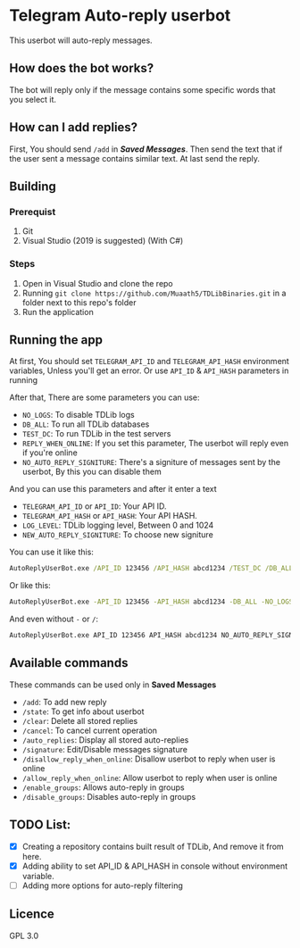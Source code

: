﻿# Telegram Auto-reply userbot
This userbot will auto-reply messages.	

## How does the bot works?
The bot will reply only if the message contains some specific words that you select it.

## How can I add replies?
First, You should send `/add` in **_Saved Messages_**.
Then send the text that if the user sent a message contains similar text.
At last send the reply.

## Building
### Prerequist
1. Git
2. Visual Studio (2019 is suggested) (With C#)

### Steps
1. Open in Visual Studio and clone the repo
2. Running `git clone https://github.com/Muaath5/TDLibBinaries.git` in a folder next to this repo's folder
3. Run the application

## Running the app
At first, You should set `TELEGRAM_API_ID` and `TELEGRAM_API_HASH` environment variables, Unless you'll get an error.
Or use `API_ID` & `API_HASH` parameters in running

After that, There are some parameters you can use:
- `NO_LOGS`: To disable TDLib logs
- `DB_ALL`: To run all TDLib databases
- `TEST_DC`: To run TDLib in the test servers
- `REPLY_WHEN_ONLINE`: If you set this parameter, The userbot will reply even if you're online
- `NO_AUTO_REPLY_SIGNITURE`: There's a signiture of messages sent by the userbot, By this you can disable them

And you can use this parameters and after it enter a text
- `TELEGRAM_API_ID` or `API_ID`: Your API ID.
- `TELEGRAM_API_HASH` or `API_HASH`: Your API HASH.
- `LOG_LEVEL`: TDLib logging level, Between 0 and 1024
- `NEW_AUTO_REPLY_SIGNITURE`: To choose new signiture

You can use it like this:
```cmd
AutoReplyUserBot.exe /API_ID 123456 /API_HASH abcd1234 /TEST_DC /DB_ALL /NO_LOGS
```
Or like this:
```cmd
AutoReplyUserBot.exe -API_ID 123456 -API_HASH abcd1234 -DB_ALL -NO_LOGS -REPLY_WHEN_ONLINE
```
And even without `-` or `/`:
```cmd
AutoReplyUserBot.exe API_ID 123456 API_HASH abcd1234 NO_AUTO_REPLY_SIGNITURE TEST_DC
```

## Available commands
These commands can be used only in **Saved Messages**
- `/add`: To add new reply
- `/state`: To get info about userbot
- `/clear`: Delete all stored replies
- `/cancel`: To cancel current operation
- `/auto_replies`: Display all stored auto-replies
- `/signature`: Edit/Disable messages signature
- `/disallow_reply_when_online`: Disallow userbot to reply when user is online
- `/allow_reply_when_online`: Allow userbot to reply when user is online
- `/enable_groups`: Allows auto-reply in groups
- `/disable_groups`: Disables auto-reply in groups

## TODO List:
- [x] Creating a repository contains built result of TDLib, And remove it from here.
- [x] Adding ability to set API_ID & API_HASH in console without environment variable.
- [ ] Adding more options for auto-reply filtering

## Licence
GPL 3.0